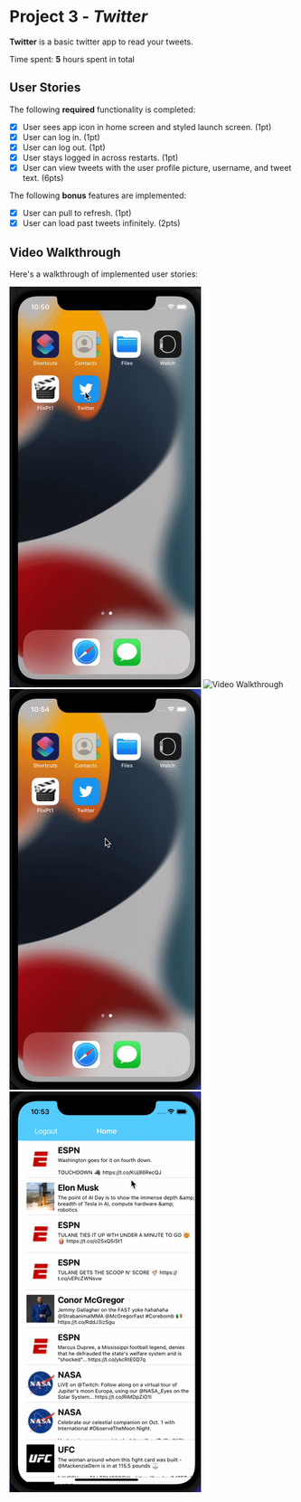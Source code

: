 # Project 3 - *Twitter*

**Twitter** is a basic twitter app to read your tweets.

Time spent: **5** hours spent in total

## User Stories

The following **required** functionality is completed:

- [x] User sees app icon in home screen and styled launch screen. (1pt)
- [x] User can log in. (1pt)
- [x] User can log out. (1pt)
- [x] User stays logged in across restarts. (1pt)
- [x] User can view tweets with the user profile picture, username, and tweet text. (6pts)

The following **bonus** features are implemented:

- [x] User can pull to refresh. (1pt)
- [x] User can load past tweets infinitely. (2pts)

## Video Walkthrough

Here's a walkthrough of implemented user stories:

<div>
  <img src='twt1.gif' title='Video Walkthrough' width='' alt='Video Walkthrough' />
  <img src='twt2.gif' title='Video Walkthrough' width='' alt='Video Walkthrough' />
  <img src='twt3.gif' title='Video Walkthrough' width='' alt='Video Walkthrough' />
  <img src='twt4.gif' title='Video Walkthrough' width='' alt='Video Walkthrough' />
</div>

